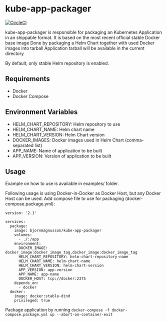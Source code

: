 # kube-app-packager


[![CircleCI](https://circleci.com/gh/bjornmagnusson/kube-app-packager/tree/master.svg?style=svg)](https://circleci.com/gh/bjornmagnusson/kube-app-packager/tree/master)

kube-app-packager is responsible for packaging an Kubernetes Application in an shippable format. It is based on the most recent official stable Docker base image
Done by packaging a Helm Chart together with used Docker images into tarball
Application tarball will be available in the current directory

By default, only stable Helm repository is enabled.

## Requirements
- Docker
- Docker Compose

## Environment Variables
- HELM_CHART_REPOSITORY: Helm repository to use
- HELM_CHART_NAME: Helm chart name
- HELM_CHART_VERSION: Helm Chart version
- DOCKER_IMAGES: Docker images used in Helm Chart (comma-separated list)
- APP_NAME: Name of application to be built
- APP_VERSION: Version of application to be built

## Usage
Example on how to use is available in examples/ folder.

Following usage is using Docker-in-Docker as Docker Host, but any Docker Host can be used.
Add compose file to use for packaging (docker-compose.package.yml):
```Docker
version: '2.1'

services:
  package:
    image: bjornmagnusson/kube-app-packager
    volumes:
      - ./:/app
    environment:
      DOCKER_IMAGE: docker_image:docker_image_tag,docker_image:docker_image_tag
      HELM_CHART_REPOSITORY: helm-chart-repository-name
      HELM_CHART_NAME: helm-chart-name
      HELM_CHART_VERSION: helm-chart-version
      APP_VERSION: app-version
      APP_NAME: app-name
      DOCKER_HOST: tcp://docker:2375
    depends_on:
      - docker
  docker:
    image: docker:stable-dind
    privileged: true
```

Package application by running `docker-compose -f docker-compose.package.yml up --abort-on-container-exit`
